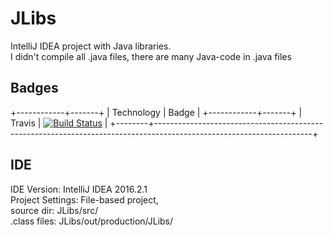 # JLibs
IntelliJ IDEA project with Java libraries.  
I didn't compile all .java files, there are many Java-code in .java files
## Badges
+------------+-------+
| Technology | Badge |
+------------+-------+
| Travis | [![Build Status](https://travis-ci.org/RMuskovets/JLibs.svg?branch=master)](https://travis-ci.org/RMuskovets/JLibs) |
+--------+---------------------------------------------------------------------------------------------------------------------+
## IDE
IDE Version: IntelliJ IDEA 2016.2.1  
Project Settings: File-based project,  
source dir: JLibs/src/  
.class files: JLibs/out/production/JLibs/  
